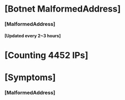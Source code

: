 # [Botnet MalformedAddress]
### [MalformedAddress]
#### [Updated every 2~3 hours]

# [Counting 4452 IPs]

# [Symptoms] 
###   [MalformedAddress]

